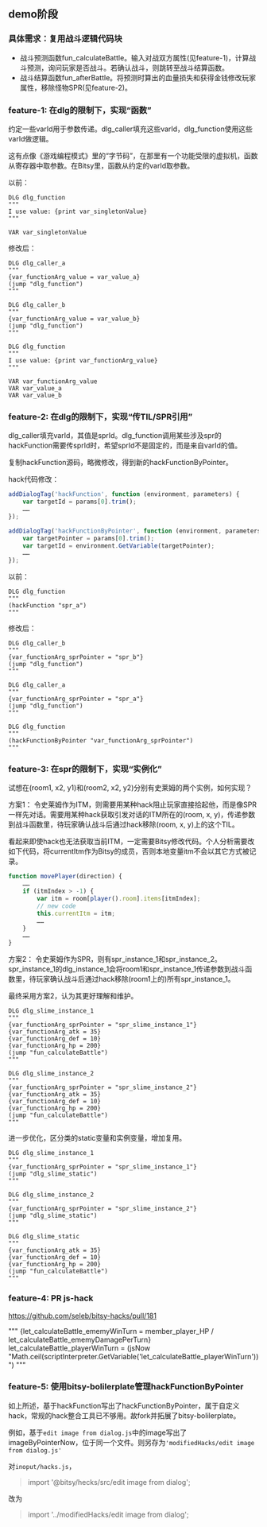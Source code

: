 ## demo阶段


### 具体需求：复用战斗逻辑代码块

- 战斗预测函数fun_calculateBattle。输入对战双方属性(见feature-1)，计算战斗预测，询问玩家是否战斗。若确认战斗，则跳转至战斗结算函数。
- 战斗结算函数fun_afterBattle。将预测时算出的血量损失和获得金钱修改玩家属性，移除怪物SPR(见feature-2)。

### feature-1: 在dlg的限制下，实现“函数”

约定一些varId用于参数传递。dlg_caller填充这些varId，dlg_function使用这些varId做逻辑。

这有点像《游戏编程模式》里的“字节码”，在那里有一个功能受限的虚拟机，函数从寄存器中取参数。在Bitsy里，函数从约定的varId取参数。

以前：
```
DLG dlg_function
"""
I use value: {print var_singletonValue}
"""

VAR var_singletonValue
```

修改后：
```
DLG dlg_caller_a
"""
{var_functionArg_value = var_value_a}
(jump "dlg_function")
"""

DLG dlg_caller_b
"""
{var_functionArg_value = var_value_b}
(jump "dlg_function")
"""

DLG dlg_function
"""
I use value: {print var_functionArg_value}
"""

VAR var_functionArg_value
VAR var_value_a
VAR var_value_b
```

### feature-2: 在dlg的限制下，实现“传TIL/SPR引用”

dlg_caller填充varId，其值是sprId。dlg_function调用某些涉及spr的hackFunction需要传sprId时，希望sprId不是固定的，而是来自varId的值。

复制hackFunction源码，略微修改，得到新的hackFunctionByPointer。

hack代码修改：
```js
addDialogTag('hackFunction', function (environment, parameters) {
    var targetId = params[0].trim();
    ……
});

addDialogTag('hackFunctionByPointer', function (environment, parameters) {
    var targetPointer = params[0].trim();
    var targetId = environment.GetVariable(targetPointer);
    ……
});
```

以前：
```
DLG dlg_function
"""
(hackFunction "spr_a")
"""
```

修改后：
```
DLG dlg_caller_b
"""
{var_functionArg_sprPointer = "spr_b"}
(jump "dlg_function")
"""

DLG dlg_caller_a
"""
{var_functionArg_sprPointer = "spr_a"}
(jump "dlg_function")
"""

DLG dlg_function
"""
(hackFunctionByPointer "var_functionArg_sprPointer")
"""
```

### feature-3: 在spr的限制下，实现“实例化”

试想在(room1, x2, y1)和(room2, x2, y2)分别有史莱姆的两个实例，如何实现？

方案1：
令史莱姆作为ITM，则需要用某种hack阻止玩家直接拾起他，而是像SPR一样先对话。需要用某种hack获取引发对话的ITM所在的(room, x, y)，传递参数到战斗函数里，待玩家确认战斗后通过hack移除(room, x, y)上的这个TIL。

看起来即使hack也无法获取当前ITM，一定需要Bitsy修改代码。个人分析需要改如下代码，将currentItm作为Bitsy的成员，否则本地变量itm不会以其它方式被记录。
```js
function movePlayer(direction) {
    ……
    if (itmIndex > -1) {
        var itm = room[player().room].items[itmIndex];
        // new code
        this.currentItm = itm;
		……
	}
    ……
}
```

方案2：
令史莱姆作为SPR，则有spr_instance_1和spr_instance_2。spr_instance_1的dlg_instance_1会将room1和spr_instance_1传递参数到战斗函数里，待玩家确认战斗后通过hack移除(room1上的)所有spr_instance_1。

最终采用方案2，认为其更好理解和维护。

```
DLG dlg_slime_instance_1
"""
{var_functionArg_sprPointer = "spr_slime_instance_1"}
{var_functionArg_atk = 35}
{var_functionArg_def = 10}
{var_functionArg_hp = 200}
(jump "fun_calculateBattle")
"""

DLG dlg_slime_instance_2
"""
{var_functionArg_sprPointer = "spr_slime_instance_2"}
{var_functionArg_atk = 35}
{var_functionArg_def = 10}
{var_functionArg_hp = 200}
(jump "fun_calculateBattle")
"""
```

进一步优化，区分类的static变量和实例变量，增加复用。

```
DLG dlg_slime_instance_1
"""
{var_functionArg_sprPointer = "spr_slime_instance_1"}
(jump "dlg_slime_static")
"""

DLG dlg_slime_instance_2
"""
{var_functionArg_sprPointer = "spr_slime_instance_2"}
(jump "dlg_slime_static")
"""

DLG dlg_slime_static
"""
{var_functionArg_atk = 35}
{var_functionArg_def = 10}
{var_functionArg_hp = 200}
(jump "fun_calculateBattle")
"""
```

### feature-4: PR js-hack

https://github.com/seleb/bitsy-hacks/pull/181

"""
{let_calculateBattle_ememyWinTurn = member_player_HP / let_calculateBattle_ememyDamagePerTurn}
let_calculateBattle_playerWinTurn = (jsNow "Math.ceil(scriptInterpreter.GetVariable('let_calculateBattle_playerWinTurn'))")
"""

### feature-5: 使用bitsy-bolilerplate管理hackFunctionByPointer

如上所述，基于hackFunction写出了hackFunctionByPointer，属于自定义hack，常规的hack整合工具已不够用。故fork并拓展了bitsy-bolilerplate。

例如，基于`edit image from dialog.js`中的image写出了imageByPointerNow，位于同一个文件。则另存为`'modifiedHacks/edit image from dialog.js'`

对`inoput/hacks.js`，

> import '@bitsy/hecks/src/edit image from dialog';

改为

> import '../modifiedHacks/edit image from dialog';



